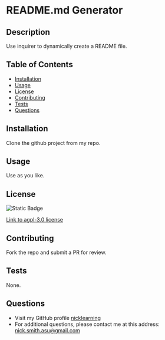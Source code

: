 # README.md Generator

  ## Description
  Use inquirer to dynamically create a README file.

  ## Table of Contents
  - [Installation](#installation)
  - [Usage](#usage)
  - [License](#license)
  - [Contributing](#contributing)
  - [Tests](#test)
  - [Questions](#questions)
  

  ## Installation
  Clone the github project from my repo.

  ## Usage
  Use as you like.

  ## License
  ![Static Badge](https://img.shields.io/badge/license--agpl-3.0-green)

[Link to agpl-3.0 license](https://api.github.com/licenses/agpl-3.0)

  ## Contributing
  Fork the repo and submit a PR for review.

  ## Tests
  None.

  ## Questions
  - Visit my GitHub profile [nicklearning](https://github.com/nicklearning)
  - For additional questions, please contact me at this address: nick.smith.asu@gmail.com

